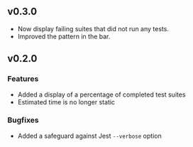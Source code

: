 ## v0.3.0

- Now display failing suites that did not run any tests.
- Improved the pattern in the bar.

## v0.2.0

### Features

- Added a display of a percentage of completed test suites
- Estimated time is no longer static

### Bugfixes

- Added a safeguard against Jest `--verbose` option
